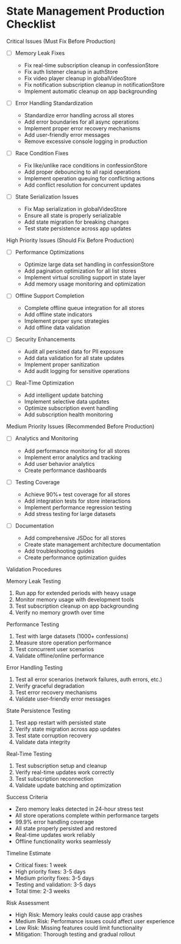# State Management Production Checklist

Critical Issues (Must Fix Before Production)
- [ ] Memory Leak Fixes
  - Fix real-time subscription cleanup in confessionStore
  - Fix auth listener cleanup in authStore
  - Fix video player cleanup in globalVideoStore
  - Fix notification subscription cleanup in notificationStore
  - Implement automatic cleanup on app backgrounding

- [ ] Error Handling Standardization
  - Standardize error handling across all stores
  - Add error boundaries for all async operations
  - Implement proper error recovery mechanisms
  - Add user-friendly error messages
  - Remove excessive console logging in production

- [ ] Race Condition Fixes
  - Fix like/unlike race conditions in confessionStore
  - Add proper debouncing to all rapid operations
  - Implement operation queuing for conflicting actions
  - Add conflict resolution for concurrent updates

- [ ] State Serialization Issues
  - Fix Map serialization in globalVideoStore
  - Ensure all state is properly serializable
  - Add state migration for breaking changes
  - Test state persistence across app updates

High Priority Issues (Should Fix Before Production)
- [ ] Performance Optimizations
  - Optimize large data set handling in confessionStore
  - Add pagination optimization for all list stores
  - Implement virtual scrolling support in state layer
  - Add memory usage monitoring and optimization

- [ ] Offline Support Completion
  - Complete offline queue integration for all stores
  - Add offline state indicators
  - Implement proper sync strategies
  - Add offline data validation

- [ ] Security Enhancements
  - Audit all persisted data for PII exposure
  - Add data validation for all state updates
  - Implement proper sanitization
  - Add audit logging for sensitive operations

- [ ] Real-Time Optimization
  - Add intelligent update batching
  - Implement selective data updates
  - Optimize subscription event handling
  - Add subscription health monitoring

Medium Priority Issues (Recommended Before Production)
- [ ] Analytics and Monitoring
  - Add performance monitoring for all stores
  - Implement error analytics and tracking
  - Add user behavior analytics
  - Create performance dashboards

- [ ] Testing Coverage
  - Achieve 90%+ test coverage for all stores
  - Add integration tests for store interactions
  - Implement performance regression testing
  - Add stress testing for large datasets

- [ ] Documentation
  - Add comprehensive JSDoc for all stores
  - Create state management architecture documentation
  - Add troubleshooting guides
  - Create performance optimization guides

Validation Procedures

Memory Leak Testing
1. Run app for extended periods with heavy usage
2. Monitor memory usage with development tools
3. Test subscription cleanup on app backgrounding
4. Verify no memory growth over time

Performance Testing
1. Test with large datasets (1000+ confessions)
2. Measure store operation performance
3. Test concurrent user scenarios
4. Validate offline/online performance

Error Handling Testing
1. Test all error scenarios (network failures, auth errors, etc.)
2. Verify graceful degradation
3. Test error recovery mechanisms
4. Validate user-friendly error messages

State Persistence Testing
1. Test app restart with persisted state
2. Verify state migration across app updates
3. Test state corruption recovery
4. Validate data integrity

Real-Time Testing
1. Test subscription setup and cleanup
2. Verify real-time updates work correctly
3. Test subscription reconnection
4. Validate update batching and optimization

Success Criteria
- Zero memory leaks detected in 24-hour stress test
- All store operations complete within performance targets
- 99.9% error handling coverage
- All state properly persisted and restored
- Real-time updates work reliably
- Offline functionality works seamlessly

Timeline Estimate
- Critical fixes: 1 week
- High priority fixes: 3-5 days
- Medium priority fixes: 3-5 days
- Testing and validation: 3-5 days
- Total time: 2-3 weeks

Risk Assessment
- High Risk: Memory leaks could cause app crashes
- Medium Risk: Performance issues could affect user experience
- Low Risk: Missing features could limit functionality
- Mitigation: Thorough testing and gradual rollout

